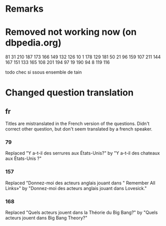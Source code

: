 # Remarks

# Removed not working now (on dbpedia.org)

81
31
210
187
173
166
149
132
126
10
1
178
129
181
50
21
96
159
107
211
144
167
151
133
165
108
201
194
97
19
190
94
8
119
116

todo chec si ssous ensemble de tain


# Changed question translation

## fr
Titles are mistranslated in the French version of the questions.
Didn't correct other question, but don't seem translated by a french speaker.

### 79
Replaced "Y a-t-il des serrures aux États-Unis?"
by
"Y a-t-il des chateaux aux États-Unis ?"

### 157
Replaced "Donnez-moi des acteurs anglais jouant dans \" Remember All Links»"
by
"Donnez-moi des acteurs anglais jouant dans Lovesick."

### 168
Replaced "Quels acteurs jouent dans la Théorie du Big Bang?"
by
"Quels acteurs jouent dans Big Bang Theory?"